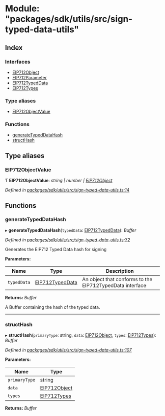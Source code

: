 # Module: "packages/sdk/utils/src/sign-typed-data-utils"

## Index

### Interfaces

* [EIP712Object](../interfaces/_packages_sdk_utils_src_sign_typed_data_utils_.eip712object.md)
* [EIP712Parameter](../interfaces/_packages_sdk_utils_src_sign_typed_data_utils_.eip712parameter.md)
* [EIP712TypedData](../interfaces/_packages_sdk_utils_src_sign_typed_data_utils_.eip712typeddata.md)
* [EIP712Types](../interfaces/_packages_sdk_utils_src_sign_typed_data_utils_.eip712types.md)

### Type aliases

* [EIP712ObjectValue](_packages_sdk_utils_src_sign_typed_data_utils_.md#eip712objectvalue)

### Functions

* [generateTypedDataHash](_packages_sdk_utils_src_sign_typed_data_utils_.md#generatetypeddatahash)
* [structHash](_packages_sdk_utils_src_sign_typed_data_utils_.md#structhash)

## Type aliases

###  EIP712ObjectValue

Ƭ **EIP712ObjectValue**: *string | number | [EIP712Object](../interfaces/_packages_sdk_utils_src_sign_typed_data_utils_.eip712object.md)*

*Defined in [packages/sdk/utils/src/sign-typed-data-utils.ts:14](https://github.com/celo-org/celo-monorepo/blob/master/packages/sdk/utils/src/sign-typed-data-utils.ts#L14)*

## Functions

###  generateTypedDataHash

▸ **generateTypedDataHash**(`typedData`: [EIP712TypedData](../interfaces/_packages_sdk_utils_src_sign_typed_data_utils_.eip712typeddata.md)): *Buffer*

*Defined in [packages/sdk/utils/src/sign-typed-data-utils.ts:32](https://github.com/celo-org/celo-monorepo/blob/master/packages/sdk/utils/src/sign-typed-data-utils.ts#L32)*

Generates the EIP712 Typed Data hash for signing

**Parameters:**

Name | Type | Description |
------ | ------ | ------ |
`typedData` | [EIP712TypedData](../interfaces/_packages_sdk_utils_src_sign_typed_data_utils_.eip712typeddata.md) | An object that conforms to the EIP712TypedData interface |

**Returns:** *Buffer*

A Buffer containing the hash of the typed data.

___

###  structHash

▸ **structHash**(`primaryType`: string, `data`: [EIP712Object](../interfaces/_packages_sdk_utils_src_sign_typed_data_utils_.eip712object.md), `types`: [EIP712Types](../interfaces/_packages_sdk_utils_src_sign_typed_data_utils_.eip712types.md)): *Buffer*

*Defined in [packages/sdk/utils/src/sign-typed-data-utils.ts:107](https://github.com/celo-org/celo-monorepo/blob/master/packages/sdk/utils/src/sign-typed-data-utils.ts#L107)*

**Parameters:**

Name | Type |
------ | ------ |
`primaryType` | string |
`data` | [EIP712Object](../interfaces/_packages_sdk_utils_src_sign_typed_data_utils_.eip712object.md) |
`types` | [EIP712Types](../interfaces/_packages_sdk_utils_src_sign_typed_data_utils_.eip712types.md) |

**Returns:** *Buffer*
